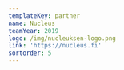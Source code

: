 ```yaml
---
templateKey: partner
name: Nucleus
teamYear: 2019
logo: /img/nucleuksen-logo.png
link: 'https://nucleus.fi'
sortorder: 5
---
```


